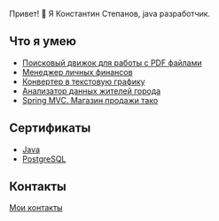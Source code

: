 Привет! 👋 
Я Константин Степанов, java разработчик.

## Что я умею
- [Поисковый движок для работы с PDF файлами](https://github.com/KonstStepanov/SearchEngine)
- [Менеджер личных финансов](https://github.com/KonstStepanov/FinanceManager)
- [Конвертер в текстовую графику](https://github.com/KonstStepanov/ImageConverter)
- [Анализатор данных жителей города](https://github.com/KonstStepanov/DataAnalyzer)
- [Spring MVC. Магазин продажи тако](https://github.com/KonstStepanov/SpringMVC)

## Сертификаты
- [Java](https://github.com/KonstStepanov/Certificates/blob/main/java.pdf)
- [PostgreSQL](https://github.com/KonstStepanov/Certificates/blob/main/PostgreSQL.pdf)

## Контакты
[Мои контакты](https://konststep.taplink.ws)

<!---
KonstStepanov/KonstStepanov is a ✨ special ✨ repository because its `README.md` (this file) appears on your GitHub profile.
You can click the Preview link to take a look at your changes.
--->
